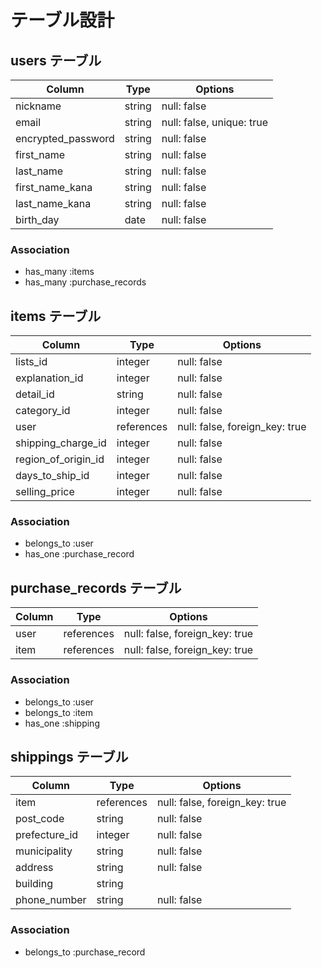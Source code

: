 # テーブル設計

## users テーブル

| Column             | Type   | Options     |
| ------------------ | ------ | ----------- |
| nickname           | string | null: false |
| email              | string | null: false, unique: true |
| encrypted_password | string | null: false |
| first_name         | string | null: false |
| last_name          | string | null: false |
| first_name_kana    | string | null: false |
| last_name_kana     | string | null: false |
| birth_day          | date | null: false |

### Association

- has_many :items
- has_many :purchase_records

## items テーブル

| Column             | Type        | Options                                           |
| ----------         |  ----------  | ------------------------------------------------- |
| lists_id           | integer     | null: false                                       |
| explanation_id     | integer     | null: false                                       |
| detail_id          | string     | null: false                                       |
| category_id        | integer     | null: false                                       |
| user               | references | null: false, foreign_key: true |
|shipping_charge_id  | integer     | null: false |
|region_of_origin_id | integer     | null: false |
|days_to_ship_id     | integer     | null: false |
|selling_price       | integer     | null: false |

### Association

- belongs_to :user
- has_one :purchase_record


## purchase_records テーブル

| Column       | Type       | Options                        |
| ------------ | ---------- | ------------------------------ |
| user         | references | null: false, foreign_key: true |
| item         | references | null: false, foreign_key: true |

### Association

- belongs_to :user
- belongs_to :item
- has_one :shipping


## shippings テーブル

| Column          | Type       | Options                        |
| ------------    | ---------- | ------------------------------ |
| item            | references | null: false, foreign_key: true |
| post_code       | string     | null: false |
| prefecture_id   | integer    | null: false |
| municipality    | string     | null: false |
| address         | string     | null: false |
| building        | string     |             |
| phone_number    | string     | null: false |


### Association

- belongs_to :purchase_record